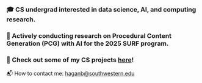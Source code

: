 ### 🎓 CS undergrad interested in data science, AI, and computing research.
### 🧠 Actively conducting research on Procedural Content Generation (PCG) with AI for the 2025 SURF program.
### 🔭 Check out some of my CS projects [here](https://besshagan.github.io/)!

:mailbox_with_mail: How to contact me: haganb@southwestern.edu

<!--
**besshagan/besshagan** is a ✨ _special_ ✨ repository because its `README.md` (this file) appears on your GitHub profile.
Here are some ideas to get you started:
- 🔭 I’m currently working on ...
- 🌱 I’m currently learning ...
- 👯 I’m looking to collaborate on ...
- 🤔 I’m looking for help with ...
- 💬 Ask me about ...
- 📫 How to reach me: ...
- 😄 Pronouns: ...
- ⚡ Fun fact: ...
-->
